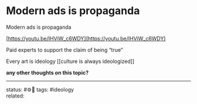 # Modern ads is propaganda  
Modern ads is propaganda  
  
[https://youtu.be/IHViW_c6WDY](https://youtu.be/IHViW_c6WDY)  
  
Paid experts to support the claim of being “true”

Every art is ideology [[culture is always ideologized]]

**any other thoughts on this topic?**


---
status: #⚙🌱
tags: #ideology  
related: 